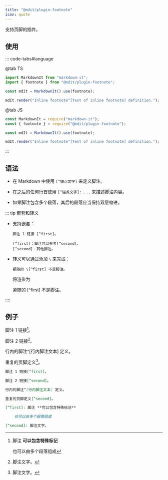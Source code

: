```yaml
---
title: "@mdit/plugin-footnote"
icon: quote
---
```


支持页脚的插件。

<!-- more -->

## 使用

::: code-tabs#language

@tab TS

```ts
import MarkdownIt from "markdown-it";
import { footnote } from "@mdit/plugin-footnote";

const mdIt = MarkdownIt().use(footnote);

mdIt.render("Inline footnote^[Text of inline footnote] definition.");
```

@tab JS

```js
const MarkdownIt = require("markdown-it");
const { footnote } = require("@mdit/plugin-footnote");

const mdIt = MarkdownIt().use(footnote);

mdIt.render("Inline footnote^[Text of inline footnote] definition.");
```

:::

## 语法

- 在 Markdown 中使用 `[^锚点文字]` 来定义脚注。

- 在之后的任何行首使用 `[^锚点文字]: ...` 来描述脚注内容。

- 如果脚注包含多个段落，其后的段落应当保持双层缩进。

::: tip 嵌套和转义

- 支持嵌套：

  ```MD
  脚注 1 链接 [^first]。

  [^first]：脚注可以参考[^second]。
  [^second]：其他脚注。
  ```

- 转义可以通过添加 `\` 来完成：

  ```MD
  紧随的 \[^first] 不是脚注。
  ```

  将渲染为

  紧随的 \[^first] 不是脚注。

::::

## 例子

脚注 1 链接[^first]。

脚注 2 链接[^second]。

行内的脚注^[行内脚注文本] 定义。

重复的页脚定义[^second]。

[^first]: 脚注 **可以包含特殊标记**

    也可以由多个段落组成

[^second]: 脚注文字。

```md
脚注 1 链接[^first]。

脚注 2 链接[^second]。

行内的脚注^[行内脚注文本] 定义。

重复的页脚定义[^second]。

[^first]: 脚注 **可以包含特殊标记**

    也可以由多个段落组成

[^second]: 脚注文字。
```
